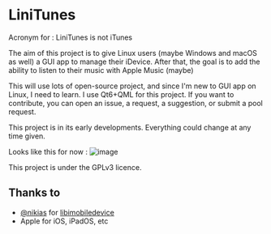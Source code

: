 # LiniTunes
Acronym for : LiniTunes is not iTunes

The aim of this project is to give Linux users (maybe Windows and macOS as well) a GUI app to manage their iDevice.
After that, the goal is to add the ability to listen to their music with Apple Music (maybe)

This will use lots of open-source project, and since I'm new to GUI app on Linux, I need to learn.
I use Qt6+QML for this project.
If you want to contribute, you can open an issue, a request, a suggestion, or submit a pool request.

This project is in its early developments. Everything could change at any time given.

Looks like this for now :
![image](https://github.com/topiga/LiniTunes/assets/38886040/c5f873c8-7876-4a36-8175-77a63421cecf)

This project is under the GPLv3 licence.

## Thanks to 
 - [@nikias](https://github.com/nikias) for [libimobiledevice](https://github.com/libimobiledevice/libimobiledevice)
 - Apple for iOS, iPadOS, etc
